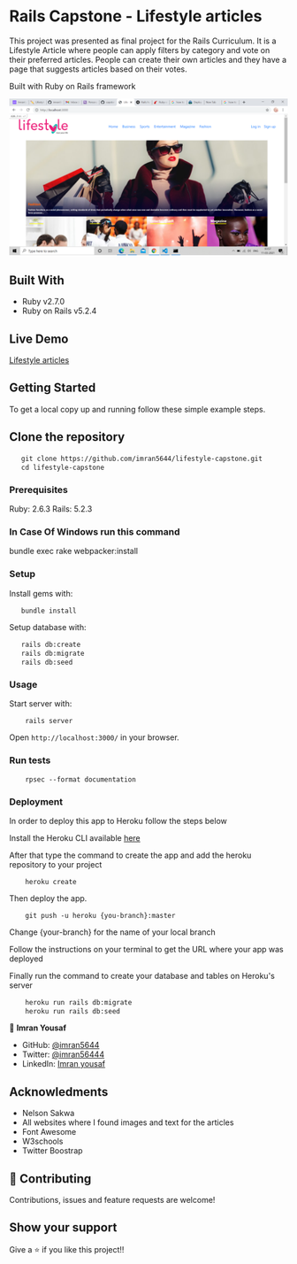 # Rails Capstone - Lifestyle articles

This project was presented as final project for the Rails Curriculum. It is a Lifestyle Article where people can apply filters by category and vote on their preferred articles.
People can create their own articles and they have a page that suggests articles based on their votes.

Built with Ruby on Rails framework 

![screenshot](./docs/Screenshot.png)

## Built With

- Ruby v2.7.0
- Ruby on Rails v5.2.4


## Live Demo

[Lifestyle articles](https://quiet-refuge-35992.herokuapp.com/)


## Getting Started

To get a local copy up and running follow these simple example steps.

## Clone the repository

```
   git clone https://github.com/imran5644/lifestyle-capstone.git
   cd lifestyle-capstone
```

### Prerequisites

Ruby: 2.6.3
Rails: 5.2.3

### In Case Of Windows run this command
bundle exec rake webpacker:install


### Setup

Install gems with:

```
   bundle install
```

Setup database with:

```
   rails db:create
   rails db:migrate
   rails db:seed
```

### Usage

Start server with:

```
    rails server
```

Open `http://localhost:3000/` in your browser.

### Run tests

```
    rpsec --format documentation
```


### Deployment

In order to deploy this app to Heroku follow the steps below

Install the Heroku CLI available [here](https://devcenter.heroku.com/articles/heroku-cli)

After that type the command to create the app and add the heroku repository to your project

```
    heroku create
```

Then deploy the app.

```
    git push -u heroku {you-branch}:master
```
    
Change {your-branch} for the name of your local branch

Follow the instructions on your terminal to get the URL where your app was deployed


Finally run the command to create your database and tables on Heroku's server

```
    heroku run rails db:migrate
    heroku run rails db:seed
``` 

👤 **Imran Yousaf**

- GitHub: [@imran5644](https://github.com/imran5644/)
- Twitter: [@imran56444](https://twitter.com/imran56444)
- LinkedIn: [Imran yousaf](https://www.linkedin.com/in/imran-yousaf5644/)

## Acknowledments
- Nelson Sakwa
- All websites where I found images and text for the articles
- Font Awesome
- W3schools
- Twitter Boostrap

## 🤝 Contributing

Contributions, issues and feature requests are welcome!

## Show your support

Give a ⭐️ if you like this project!!
